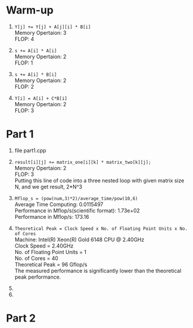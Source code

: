# Warm-up
1. `Y[j] += Y[j] + A[j][i] * B[i]`  
Memory Opertaion: 3   
FLOP: 4   

2. `s += A[i] * A[i]`   
Memory Opertaion: 2   
FLOP: 1   

3. `s += A[i] * B[i]`   
Memory Opertaion: 2   
FLOP: 2   

4. `Y[i] = A[i] + C*B[i]`   
Memory Opertaion: 2   
FLOP: 3   

# Part 1
1. file part1.cpp   

2. `result[i][j] += matrix_one[i][k] * matrix_two[k][j];`   
Memory Opertaion: 2   
FLOP: 3    
Putting this line of code into a three nested loop with given matrix size N, and we get result, 2*N^3

3. `Mflop_s = (pow(num,3)*2)/average_time/pow(10,6)`    
Average Time Computing: 0.0115497    
Performance in Mflop/s(scientific format): 1.73e+02    
Performance in Mflop/s: 173.16    

4. `Theoretical Peak = Clock Speed x No. of Floating Point Units x No. of Cores`   
Machine: Intel(R) Xeon(R) Gold 6148 CPU @ 2.40GHz    
Clock Speed = 2.40GHz    
No. of Floating Point Units = 1    
No. of Cores = 40    
Theoretical Peak = 96 Gflop/s    
The measured performance is significantly lower than the theoretical peak performance. 
  
5.

6.

# Part 2